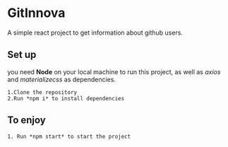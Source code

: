 # GitInnova

A simple react project to get information about github users.

## Set up

you need **Node** on your local machine to run this project, as well as _axios_ and _materializecss_ as dependencies.

    1.Clone the repository
    2.Run *npm i* to install dependencies

## To enjoy

    1. Run *npm start* to start the project
